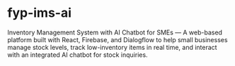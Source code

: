 # fyp-ims-ai
Inventory Management System with AI Chatbot for SMEs — A web-based platform built with React, Firebase, and Dialogflow to help small businesses manage stock levels, track low-inventory items in real time, and interact with an integrated AI chatbot for stock inquiries.
